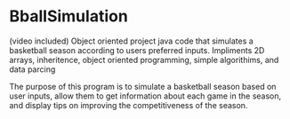 # BballSimulation
(video included) Object oriented project java code that simulates a basketball season according to users preferred inputs. 
Impliments 2D arrays, inheritence, object oriented programming, simple algorithims, and data parcing

The purpose of this program is to simulate a basketball season based on user inputs, allow them to get information about each game in the season, and display tips on improving the competitiveness of the season.
